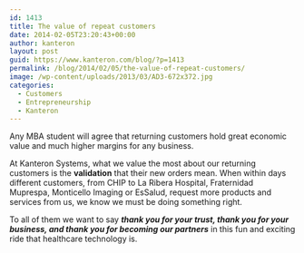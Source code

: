 ```yaml
---
id: 1413
title: The value of repeat customers
date: 2014-02-05T23:20:43+00:00
author: kanteron
layout: post
guid: https://www.kanteron.com/blog/?p=1413
permalink: /blog/2014/02/05/the-value-of-repeat-customers/
image: /wp-content/uploads/2013/03/AD3-672x372.jpg
categories:
  - Customers
  - Entrepreneurship
  - Kanteron
---
```

Any MBA student will agree that returning customers hold great economic value and much higher margins for any business. 

At Kanteron Systems, what we value the most about our returning customers is the **validation** that their new orders mean. When within days different customers, from CHIP to La Ribera Hospital, Fraternidad Muprespa, Monticello Imaging or EsSalud, request more products and services from us, we know we must be doing something right. 

To all of them we want to say **_thank you for your trust, thank you for your business, and thank you for becoming our partners_** in this fun and exciting ride that healthcare technology is.